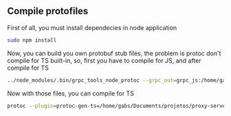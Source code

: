 ## Compile protofiles

First of all, you must install dependecies in node application
```bash
sudo npm install
```

Now, you can build you own protobuf stub files, the problem is protoc don't compile for TS built-in, so, first you have
to compile for JS, and after compile for TS

```bash
../node_modules/.bin/grpc_tools_node_protoc --grpc_out=grpc_js:/home/gabs/Documents/projetos/proxy-server-client/client-server/protos --js_out=import_style=module,binary:/home/gabs/Documents/projetos/proxy-server-client/client-server/protos ping.proto 
```

Now with those files, you can compile for TS

```bash
protoc --plugin=protoc-gen-ts=/home/gabs/Documents/projetos/proxy-server-client/client-server/node_modules/.bin/protoc-gen-ts --ts_out=grpc_js:/home/gabs/Documents/projetos/proxy-server-client/client-server/src/protos ping.proto 
```

